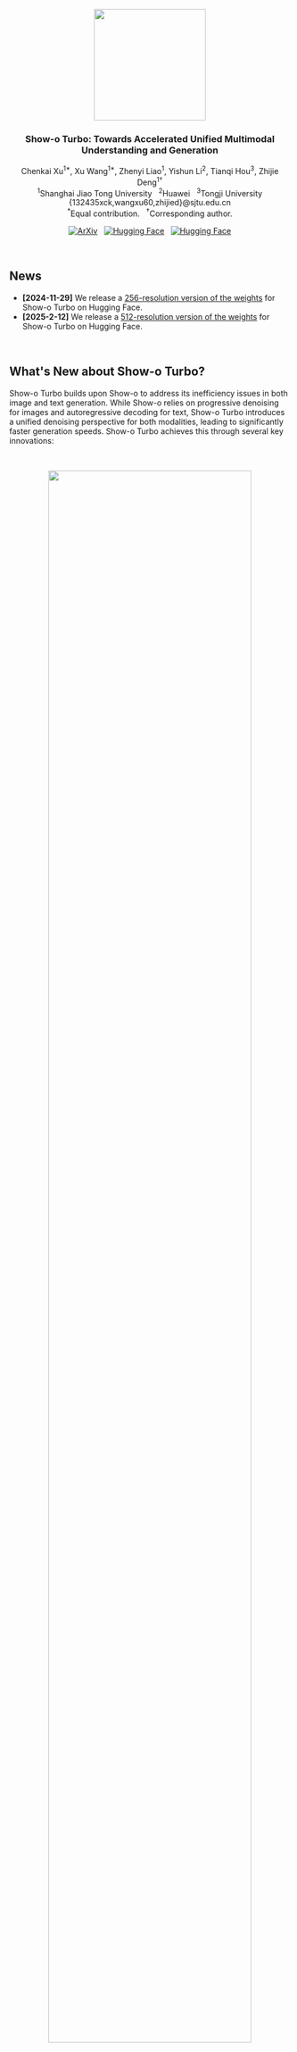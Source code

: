 <div align="center">

<img src="docs/title.png" width="200"> <!-- Slightly larger logo -->

### Show-o Turbo: Towards Accelerated Unified Multimodal Understanding and Generation

<!-- Authors and affiliations with improved formatting -->
Chenkai Xu<sup>1*</sup>, Xu Wang<sup>1*</sup>, Zhenyi Liao<sup>1</sup>, Yishun Li<sup>2</sup>, Tianqi Hou<sup>3</sup>, Zhijie Deng<sup>1†</sup><br>
<sup>1</sup>Shanghai Jiao Tong University &nbsp; <sup>2</sup>Huawei &nbsp; <sup>3</sup>Tongji University
<br>
{132435xck,wangxu60,zhijied}@sjtu.edu.cn <!-- Compact email display -->
<br>
<sup>*</sup>Equal contribution. &nbsp; <sup>†</sup>Corresponding author.
<br>

<!-- Badges with more spacing and consistent style -->
[![ArXiv](https://img.shields.io/badge/ArXiv-2502.05415-B31B1B.svg?style=flat-square)](https://arxiv.org/abs/2502.05415) &nbsp;
[![Hugging Face](https://img.shields.io/badge/%F0%9F%A4%97%20Hugging%20Face-Show--o--Turbo--256-FFD700.svg?style=flat-square&logo=hugging-face)](https://huggingface.co/SJTU-Deng-Lab/Show-o-Turbo-256) &nbsp;
[![Hugging Face](https://img.shields.io/badge/%F0%9F%A4%97%20Hugging%20Face-Show--o--Turbo--512-FFD700.svg?style=flat-square&logo=hugging-face)](https://huggingface.co/SJTU-Deng-Lab/Show-o-Turbo-512)

</div>

<br>

## News

<!-- Use a bulleted list with bold dates for better readability -->

*   **[2024-11-29]** We release a [256-resolution version of the weights](https://huggingface.co/SJTU-Deng-Lab/Show-o-Turbo-256) for Show-o Turbo on Hugging Face.
*   **[2025-2-12]** We release a [512-resolution version of the weights](https://huggingface.co/SJTU-Deng-Lab/Show-o-Turbo-512) for Show-o Turbo on Hugging Face.

<br>

## What's New about Show-o Turbo?

Show-o Turbo builds upon Show-o to address its inefficiency issues in both image and text generation. While Show-o relies on progressive denoising for images and autoregressive decoding for text, Show-o Turbo introduces a unified denoising perspective for both modalities, leading to significantly faster generation speeds.  Show-o Turbo achieves this through several key innovations:

<br>

<p align="center">
<img src="docs/trajectory.png" width="85%">  <!-- Slightly smaller image, adjust width as needed -->
</p>

<br>

<!-- Use a bulleted list with more descriptive points -->

*   **Unified Denoising:** Show-o Turbo leverages parallel text decoding techniques (Jacobi decoding) to reframe text generation as a denoising process, mirroring image generation. This creates a unified perspective where both modalities are treated as denoising trajectories.
*   **Consistency Distillation:** Inspired by acceleration techniques in diffusion models, Show-o Turbo employs consistency distillation to significantly shorten these multimodal denoising trajectories. This results in much faster content generation.
*   **Trajectory Segmentation and Curriculum Learning:** To improve training convergence, Show-o Turbo adopts a staged training approach.  This involves progressively decreasing trajectory segments and incorporating curriculum learning.
*   **Top-k Sampling:** To enhance the quality of generated samples, particularly when using fewer sampling steps, Show-o Turbo incorporates top-k sampling during the inference phase.

<br>

## Results

Show-o Turbo demonstrates substantial speed improvements in both text-to-image and image-to-text generation, all while maintaining performance levels comparable to Show-o.  **Importantly, we are releasing models for both 256 and 512 resolutions.**

<!-- Use headings for different result sections -->

### 512-Resolution Model

*   **Text-to-Image Generation:**  The 512-resolution Show-o Turbo surpasses Show-o's 8-step sampling performance with just 4 steps, and outperforms Show-o's 4-step sampling with only 2 steps.

    <p align="center">
    <img src="docs/t2i_result_512.png" width="80%"> <!-- Adjust width as needed -->
    </p>

*   **Multimodal Understanding:**  The 512-resolution model achieves approximately 1.5x faster inference with minimal performance degradation.

    <p align="center">
    <img src="docs/mmu_result_512.png" width="80%">
    </p>

### 256-Resolution Model

*   **Text-to-Image Generation:** The 256-resolution Show-o Turbo achieves performance close to Show-o's 8-step sampling at 4 steps, and surpasses Show-o's 4-step sampling at 2-step sampling.

    <p align="center">
    <img src="docs/t2i_result.png" width="80%">
    </p>

*   **Multimodal Understanding:** The 256-resolution model is about 1.5 times faster without much performance loss.

    <p align="center">
    <img src="docs/mmu_result.png" width="80%">
    </p>

<br>

## Getting Started

First, create and activate the Conda environment:

```bash
conda create -n Show-o-Turbo python=3.8
conda activate Show-o-Turbo  # Activate the environment
cd Show-o-Turbo
pip3 install -r requirements.txt
```

### Inference

<!-- Use subheadings and code blocks for clarity -->

#### Multimodal Understanding

```bash
# For 512-resolution model
sh inference_mmu_512.sh

# For 256-resolution model
sh inference_mmu_256.sh
```

<p align="center">
<img src="docs/mmu.png" width="100%"> <!-- Adjust image size as needed -->
</p>

#### Text-to-Image Generation

```bash
# For 512-resolution model
sh inference_t2i_512.sh

# For 256-resolution model
sh inference_t2i_256.sh
```

<p align="center">
<img src="docs/t2i_512.png" width="100%">  <!-- Example output for 512-res -->
</p>

<p align="center">
<img src="docs/t2i.png" width="100%">  <!-- Example output for 256-res -->
</p>

<br>

## Training pipeline

```bash
sh train_script/train512.sh
```

<br>


## TODO

<!-- Use a checklist for better visual representation -->

*   [x] Release inference and training code.
*   [x] Release model weights.
*   [x] Conduct further experiments with larger models and datasets.

<br>

## Contributing

We warmly welcome contributions to Show-o Turbo!  If you have suggestions for new features or improvements, please open an issue or submit a pull request. Your contributions are highly appreciated!

<br>

## Citation

```bibtex
@misc{xu2025showoturboacceleratedunified,
      title={Show-o Turbo: Towards Accelerated Unified Multimodal Understanding and Generation}, 
      author={Chenkai Xu and Xu Wang and Zhenyi Liao and Yishun Li and Tianqi Hou and Zhijie Deng},
      year={2025},
      eprint={2502.05415},
      archivePrefix={arXiv},
      primaryClass={cs.CV},
      url={https://arxiv.org/abs/2502.05415}, 
}
```

<br>

## Acknowledgments

We extend our sincere gratitude to the authors of Show-o and the developers of the essential libraries and frameworks that underpin Show-o Turbo.  This includes, but is not limited to: open-muse, Phi-1.5, maskgit, taming-transformers, transformers, accelerate, and diffusers.  We deeply appreciate the invaluable contributions of all the authors.
